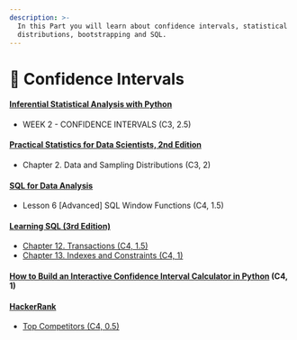```yaml
---
description: >-
  In this Part you will learn about confidence intervals, statistical
  distributions, bootstrapping and SQL.
---
```


# 🤷 Confidence Intervals

#### [Inferential Statistical Analysis with Python](https://www.coursera.org/learn/inferential-statistical-analysis-python) <a href="#inferential-statistical-analysis-with-python" id="inferential-statistical-analysis-with-python"></a>

* WEEK 2 - CONFIDENCE INTERVALS (C3, 2.5)

#### [Practical Statistics for Data Scientists, 2nd Edition](https://www.pdfdrive.com/practical-statistics-for-data-scientists-e45642334.html) <a href="#practical-statistics-for-data-scientists-2nd-edition" id="practical-statistics-for-data-scientists-2nd-edition"></a>

* Chapter 2. Data and Sampling Distributions (C3, 2)

#### [SQL for Data Analysis](https://www.udacity.com/course/sql-for-data-analysis--ud198) <a href="#sql-for-data-analysis" id="sql-for-data-analysis"></a>

* Lesson 6 \[Advanced] SQL Window Functions (C4, 1.5)

#### [Learning SQL (3rd Edition)](https://learning.oreilly.com/library/view/learning-sql-3rd/9781492057604) <a href="#learning-sql-3rd-edition" id="learning-sql-3rd-edition"></a>

* [Chapter 12. Transactions (C4, 1.5)](https://learning.oreilly.com/library/view/learning-sql-3rd/9781492057604/ch12.html)
* [Chapter 13. Indexes and Constraints (C4, 1)](https://learning.oreilly.com/library/view/learning-sql-3rd/9781492057604/ch13.html)

#### [How to Build an Interactive Confidence Interval Calculator in Python](https://towardsdatascience.com/how-to-build-an-interactive-confidence-interval-calculator-in-python-6aea08d69be3) (C4, 1) <a href="#how-to-build-an-interactive-confidence-interval-calculator-in-python-c4-1" id="how-to-build-an-interactive-confidence-interval-calculator-in-python-c4-1"></a>

#### [HackerRank](https://www.hackerrank.com/) <a href="#hackerrank" id="hackerrank"></a>

* [Top Competitors (C4, 0.5)](https://www.hackerrank.com/challenges/full-score/problem?h\_r=internal-search)
